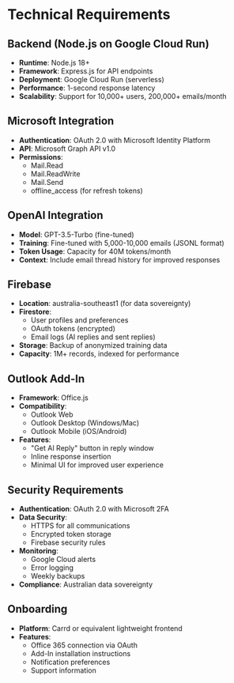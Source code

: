 # Technical Requirements

## Backend (Node.js on Google Cloud Run)
- **Runtime**: Node.js 18+
- **Framework**: Express.js for API endpoints
- **Deployment**: Google Cloud Run (serverless)
- **Performance**: 1-second response latency
- **Scalability**: Support for 10,000+ users, 200,000+ emails/month

## Microsoft Integration
- **Authentication**: OAuth 2.0 with Microsoft Identity Platform
- **API**: Microsoft Graph API v1.0
- **Permissions**:
  - Mail.Read
  - Mail.ReadWrite
  - Mail.Send
  - offline_access (for refresh tokens)

## OpenAI Integration
- **Model**: GPT-3.5-Turbo (fine-tuned)
- **Training**: Fine-tuned with 5,000-10,000 emails (JSONL format)
- **Token Usage**: Capacity for 40M tokens/month
- **Context**: Include email thread history for improved responses

## Firebase
- **Location**: australia-southeast1 (for data sovereignty)
- **Firestore**: 
  - User profiles and preferences
  - OAuth tokens (encrypted)
  - Email logs (AI replies and sent replies)
- **Storage**: Backup of anonymized training data
- **Capacity**: 1M+ records, indexed for performance

## Outlook Add-In
- **Framework**: Office.js
- **Compatibility**: 
  - Outlook Web
  - Outlook Desktop (Windows/Mac)
  - Outlook Mobile (iOS/Android)
- **Features**:
  - "Get AI Reply" button in reply window
  - Inline response insertion
  - Minimal UI for improved user experience

## Security Requirements
- **Authentication**: OAuth 2.0 with Microsoft 2FA
- **Data Security**: 
  - HTTPS for all communications
  - Encrypted token storage
  - Firebase security rules
- **Monitoring**: 
  - Google Cloud alerts
  - Error logging
  - Weekly backups
- **Compliance**: Australian data sovereignty

## Onboarding
- **Platform**: Carrd or equivalent lightweight frontend
- **Features**:
  - Office 365 connection via OAuth
  - Add-In installation instructions
  - Notification preferences
  - Support information